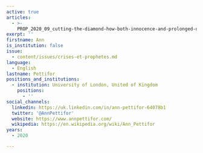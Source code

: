 ```yaml
---
active: true
articles:
  - >-
    PROP_2020_09_cutting-the-diamond-how-both-innocence-and-prolonged-deep-and-incisive-analysis-of-a-problem-provides-predictive-power
exerpt: ''
firstname: Ann
is_institution: false
issue:
  - content/issues/crises-et-prophetes.md
language:
  - English
lastname: Pettifor
positions_and_institutions:
  - institution: University of London, United of Kingdom
    positions:
      - ''
social_channels:
  linkedin: https://uk.linkedin.com/in/ann-pettifor-64078b1
  twitter: '@AnnPettifor'
  website: https://www.annpettifor.com/
  wikipedia: https://en.wikipedia.org/wiki/Ann_Pettifor
years:
  - 2020

---
```

